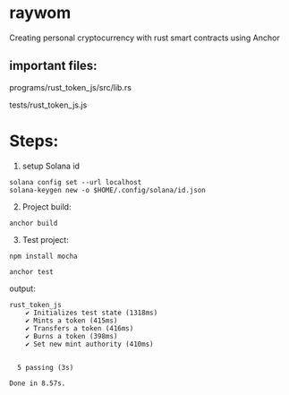 # raywom
Creating personal cryptocurrency with rust smart contracts using Anchor

##  important files: 
programs/rust_token_js/src/lib.rs

tests/rust_token_js.js

# Steps:

1. setup Solana id
```
solana config set --url localhost
solana-keygen new -o $HOME/.config/solana/id.json
```

2. Project build:

`anchor build`

3. Test project:

`npm install mocha`

`anchor test`

output:
```
rust_token_js
    ✔ Initializes test state (1318ms)
    ✔ Mints a token (415ms)
    ✔ Transfers a token (416ms)
    ✔ Burns a token (398ms)
    ✔ Set new mint authority (410ms)


  5 passing (3s)

Done in 8.57s.
```
